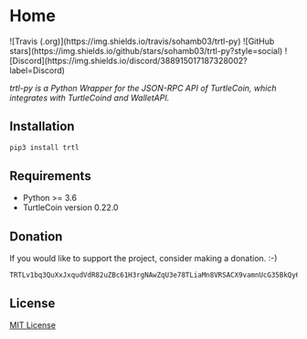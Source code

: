 # Home

<p align='centre'>
![Travis (.org)](https://img.shields.io/travis/sohamb03/trtl-py) ![GitHub stars](https://img.shields.io/github/stars/sohamb03/trtl-py?style=social) ![Discord](https://img.shields.io/discord/388915017187328002?label=Discord)
 </p>

*trtl-py is a Python Wrapper for the JSON-RPC API of TurtleCoin, which integrates with TurtleCoind and WalletAPI.*

  
## Installation

```sh
pip3 install trtl
```

## Requirements

* Python &gt;= 3.6 
* TurtleCoin version 0.22.0

## Donation

If you would like to support  the project, consider making a donation. :-)

```
TRTLv1bq3QuXxJxqudVdR82uZBc61H3rgNAwZqU3e78TLiaMn8VRSACX9vamnUcG35BkQy6VfwUy5CsV9YNomioPGGyVhHH4DMc
```

## License

[MIT License](https://github.com/sohamb03/trtl-py/blob/master/LICENSE)
